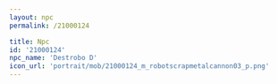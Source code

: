 ```yaml
---
layout: npc
permalink: /21000124

title: Npc
id: '21000124'
npc_name: 'Destrobo D'
icon_url: 'portrait/mob/21000124_m_robotscrapmetalcannon03_p.png'
---
```

